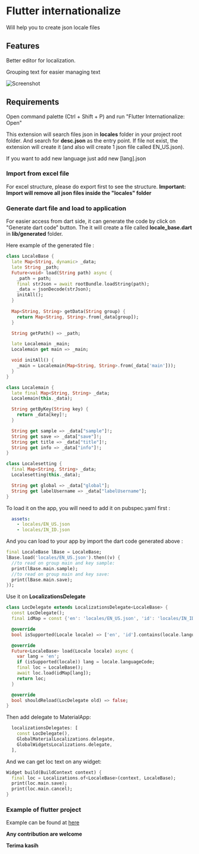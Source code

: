 # Flutter internationalize

Will help you to create json locale files

## Features

Better editor for localization.

Grouping text for easier managing text


![Screenshot](https://user-images.githubusercontent.com/1171479/62834791-5dab0880-bc7b-11e9-8672-8d0fa250b688.png)


## Requirements

Open command palette (Ctrl + Shift + P) and run "Flutter Internationalize: Open"

This extension will search files json in **locales** folder in your project root folder. And search for **desc.json** as the entry point.
If file not exist, the extension will create it (and also will create 1 json file called EN_US.json).

If you want to add new language just add new [lang].json

### Import from excel file

For excel structure, please do export first to see the structure. **Important: Import will remove all json files inside the "locales" folder**

### Generate dart file and load to application

For easier access from dart side, it can generate the code by click on "Generate dart code" button. The it will create a file called **locale_base.dart** in **lib/generated** folder.

Here example of the generated file :

```dart
class LocaleBase {
  late Map<String, dynamic> _data;
  late String _path;
  Future<void> load(String path) async {
    _path = path;
    final strJson = await rootBundle.loadString(path);
    _data = jsonDecode(strJson);
    initAll();
  }
  
  Map<String, String> getData(String group) {
    return Map<String, String>.from(_data[group]);
  }

  String getPath() => _path;

  late Localemain _main;
  Localemain get main => _main;

  void initAll() {
    _main = Localemain(Map<String, String>.from(_data['main']));
  }
}

class Localemain {
  late final Map<String, String> _data;
  Localemain(this._data);

  String getByKey(String key) {
    return _data[key]!;
  }

  String get sample => _data["sample"]!;
  String get save => _data["save"]!;
  String get title => _data["title"]!;
  String get info => _data["info"]!;
}

class Localesetting {
  final Map<String, String> _data;
  Localesetting(this._data);

  String get global => _data["global"];
  String get labelUsername => _data["labelUsername"];
}

```

To load it on the app, you will need to add it on pubspec.yaml first :

```yaml
  assets:
    - locales/EN_US.json
    - locales/IN_ID.json
```

And you can load to your app by import the dart code generated above :

```dart
final LocaleBase lBase = LocaleBase;
lBase.load('locales/EN_US.json').then((v) {
  //to read on group main and key sample:
  print(lBase.main.sample);
  //to read on group main and key save:
  print(lBase.main.save);
});

```

Use it on **LocalizationsDelegate**

```dart
class LocDelegate extends LocalizationsDelegate<LocaleBase> {
  const LocDelegate();
  final idMap = const {'en': 'locales/EN_US.json', 'id': 'locales/IN_ID.json'};

  @override
  bool isSupported(Locale locale) => ['en', 'id'].contains(locale.languageCode);

  @override
  Future<LocaleBase> load(Locale locale) async {
    var lang = 'en';
    if (isSupported(locale)) lang = locale.languageCode;
    final loc = LocaleBase();
    await loc.load(idMap[lang]);
    return loc;
  }

  @override
  bool shouldReload(LocDelegate old) => false;
}
```

Then add delegate to MaterialApp:

```dart
  localizationsDelegates: [
    const LocDelegate(),
    GlobalMaterialLocalizations.delegate,
    GlobalWidgetsLocalizations.delegate,
  ],
```

And we can get loc text on any widget:
```dart
Widget build(BuildContext context) {
  final loc = Localizations.of<LocaleBase>(context, LocaleBase);
  print(loc.main.save);
  print(loc.main.cancel);
}
```

### Example of flutter project

Example can be found at [here](https://github.com/apinprastya/flutter-internationalize/tree/master/example)

**Any contribution are welcome**

**Terima kasih**
